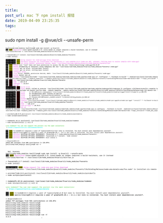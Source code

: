 ```yaml
---
title: 
post_url: mac 下 npm install 报错
date: 2019-04-09 23:25:35
tags:
---
```


sudo npm install -g @vue/cli --unsafe-perm

![](/images/vueerror.png)

![](/images/vueright.png)